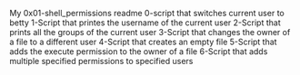 My 0x01-shell_permissions readme
0-script that switches current user to betty
1-Script that printes the username of the current user
2-Script that prints all the groups of the current user
3-Script that changes the owner of a file to a different user
4-Script that creates an empty file
5-Script that adds the execute permission to the owner of a file
6-Script that adds multiple specified permissions to specified users
